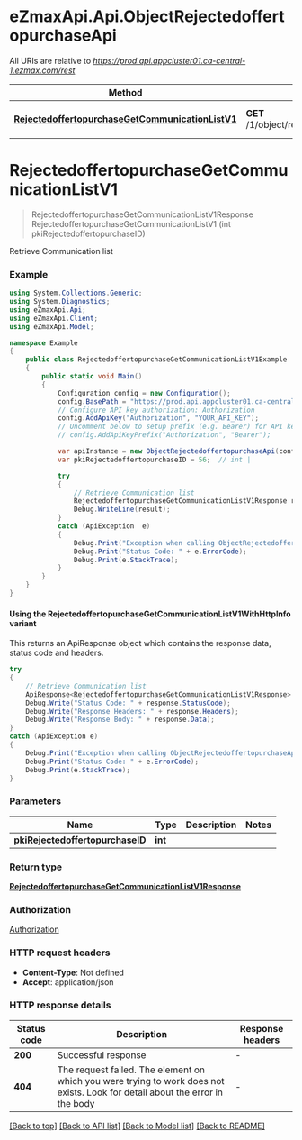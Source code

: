 # eZmaxApi.Api.ObjectRejectedoffertopurchaseApi

All URIs are relative to *https://prod.api.appcluster01.ca-central-1.ezmax.com/rest*

| Method | HTTP request | Description |
|--------|--------------|-------------|
| [**RejectedoffertopurchaseGetCommunicationListV1**](ObjectRejectedoffertopurchaseApi.md#rejectedoffertopurchasegetcommunicationlistv1) | **GET** /1/object/rejectedoffertopurchase/{pkiRejectedoffertopurchaseID}/getCommunicationList | Retrieve Communication list |

<a id="rejectedoffertopurchasegetcommunicationlistv1"></a>
# **RejectedoffertopurchaseGetCommunicationListV1**
> RejectedoffertopurchaseGetCommunicationListV1Response RejectedoffertopurchaseGetCommunicationListV1 (int pkiRejectedoffertopurchaseID)

Retrieve Communication list

### Example
```csharp
using System.Collections.Generic;
using System.Diagnostics;
using eZmaxApi.Api;
using eZmaxApi.Client;
using eZmaxApi.Model;

namespace Example
{
    public class RejectedoffertopurchaseGetCommunicationListV1Example
    {
        public static void Main()
        {
            Configuration config = new Configuration();
            config.BasePath = "https://prod.api.appcluster01.ca-central-1.ezmax.com/rest";
            // Configure API key authorization: Authorization
            config.AddApiKey("Authorization", "YOUR_API_KEY");
            // Uncomment below to setup prefix (e.g. Bearer) for API key, if needed
            // config.AddApiKeyPrefix("Authorization", "Bearer");

            var apiInstance = new ObjectRejectedoffertopurchaseApi(config);
            var pkiRejectedoffertopurchaseID = 56;  // int | 

            try
            {
                // Retrieve Communication list
                RejectedoffertopurchaseGetCommunicationListV1Response result = apiInstance.RejectedoffertopurchaseGetCommunicationListV1(pkiRejectedoffertopurchaseID);
                Debug.WriteLine(result);
            }
            catch (ApiException  e)
            {
                Debug.Print("Exception when calling ObjectRejectedoffertopurchaseApi.RejectedoffertopurchaseGetCommunicationListV1: " + e.Message);
                Debug.Print("Status Code: " + e.ErrorCode);
                Debug.Print(e.StackTrace);
            }
        }
    }
}
```

#### Using the RejectedoffertopurchaseGetCommunicationListV1WithHttpInfo variant
This returns an ApiResponse object which contains the response data, status code and headers.

```csharp
try
{
    // Retrieve Communication list
    ApiResponse<RejectedoffertopurchaseGetCommunicationListV1Response> response = apiInstance.RejectedoffertopurchaseGetCommunicationListV1WithHttpInfo(pkiRejectedoffertopurchaseID);
    Debug.Write("Status Code: " + response.StatusCode);
    Debug.Write("Response Headers: " + response.Headers);
    Debug.Write("Response Body: " + response.Data);
}
catch (ApiException e)
{
    Debug.Print("Exception when calling ObjectRejectedoffertopurchaseApi.RejectedoffertopurchaseGetCommunicationListV1WithHttpInfo: " + e.Message);
    Debug.Print("Status Code: " + e.ErrorCode);
    Debug.Print(e.StackTrace);
}
```

### Parameters

| Name | Type | Description | Notes |
|------|------|-------------|-------|
| **pkiRejectedoffertopurchaseID** | **int** |  |  |

### Return type

[**RejectedoffertopurchaseGetCommunicationListV1Response**](RejectedoffertopurchaseGetCommunicationListV1Response.md)

### Authorization

[Authorization](../README.md#Authorization)

### HTTP request headers

 - **Content-Type**: Not defined
 - **Accept**: application/json


### HTTP response details
| Status code | Description | Response headers |
|-------------|-------------|------------------|
| **200** | Successful response |  -  |
| **404** | The request failed. The element on which you were trying to work does not exists. Look for detail about the error in the body |  -  |

[[Back to top]](#) [[Back to API list]](../README.md#documentation-for-api-endpoints) [[Back to Model list]](../README.md#documentation-for-models) [[Back to README]](../README.md)

